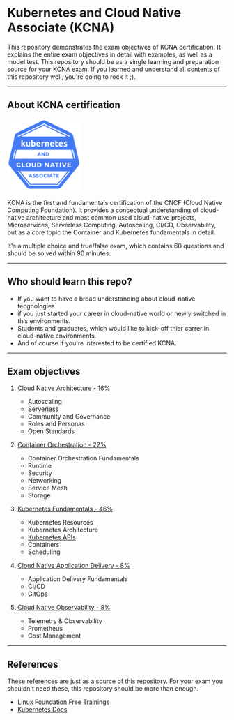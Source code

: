 # Kubernetes and Cloud Native Associate (KCNA)
This repository demonstrates the exam objectives of KCNA certification. It explains the entire exam objectives in detail with examples, as well as a model test.
This repository should be as a single learning and preparation source for your KCNA exam. If you learned and understand all contents of this repository well, you're going to rock it ;).

---

## About KCNA certification
![KCNA logo](./00_images/kcna.png)

KCNA is the first and fundamentals certification of the CNCF (Cloud Native Computing Foundation). It provides a conceptual understanding of cloud-native architecture and most common used cloud-native projects, Microservices, Serverless Computing, Autoscaling, CI/CD, Observability, but as a core topic the Container and Kubernetes fundamentals in detail.

It's a multiple choice and true/false exam, which contains 60 questions and should be solved within 90 minutes.

---

## Who should learn this repo?
- If you want to have a broad understanding about cloud-native tecgnologies.
- if you just started your career in cloud-native world or newly switched in this environments.
- Students and graduates, which would like to kick-off thier carrer in cloud-native environments.
- And of course if you're interested to be certified KCNA.

---

## Exam objectives
1. [Cloud Native Architecture - 16%](01_cloud-native-architecture.md)
    - Autoscaling
    - Serverless
    - Community and Governance
    - Roles and Personas
    - Open Standards
    
2. [Container Orchestration - 22%](02_container-orchestration.md)
    - Container Orchestration Fundamentals
    - Runtime
    - Security
    - Networking
    - Service Mesh
    - Storage
    
3. [Kubernetes Fundamentals - 46%](03_kubernetes-fundamentals.md)
    - Kubernetes Resources
    - Kubernetes Architecture
    - [Kubernetes APIs](03.1_kubernernetes-objects.md)
    - Containers
    - Scheduling
    
4. [Cloud Native Application Delivery - 8%](03.1_kubernernetes-objects.md)
    - Application Delivery Fundamentals
    - CI/CD
    - GitOps
    
5. [Cloud Native Observability - 8%](03.1_kubernernetes-objects.md)
    - Telemetry & Observability
    - Prometheus
    - Cost Management

---

## References
These references are just as a source of this repository. For your exam you shouldn't need these, this repository should be more than enough.
- [Linux Foundation Free Trainings](https://training.linuxfoundation.org/resources/?_sft_topic_area=cloud-containers&_sft_content_type=free-course)
- [Kubernetes Docs](https://kubernetes.io/docs/concepts/)